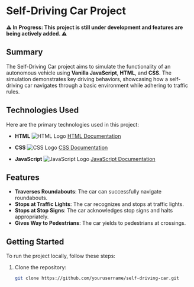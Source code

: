 # Self-Driving Car Project

**⚠️ In Progress: This project is still under development and features are being actively added. ⚠️**

## Summary

The Self-Driving Car project aims to simulate the functionality of an autonomous vehicle using **Vanilla JavaScript**, **HTML**, and **CSS**. The simulation demonstrates key driving behaviors, showcasing how a self-driving car navigates through a basic environment while adhering to traffic rules.

## Technologies Used

Here are the primary technologies used in this project:

- **HTML**
  ![HTML Logo](https://img.icons8.com/color/48/000000/html-5.png)
  [HTML Documentation](https://developer.mozilla.org/en-US/docs/Web/HTML)

- **CSS**
  ![CSS Logo](https://img.icons8.com/color/48/000000/css3.png)
  [CSS Documentation](https://developer.mozilla.org/en-US/docs/Web/CSS)

- **JavaScript**
  ![JavaScript Logo](https://img.icons8.com/color/48/000000/javascript.png)
  [JavaScript Documentation](https://developer.mozilla.org/en-US/docs/Web/JavaScript)

## Features

- **Traverses Roundabouts**: The car can successfully navigate roundabouts.
- **Stops at Traffic Lights**: The car recognizes and stops at traffic lights.
- **Stops at Stop Signs**: The car acknowledges stop signs and halts appropriately.
- **Gives Way to Pedestrians**: The car yields to pedestrians at crossings.

## Getting Started

To run the project locally, follow these steps:

1. Clone the repository:
   ```bash
   git clone https://github.com/yourusername/self-driving-car.git
